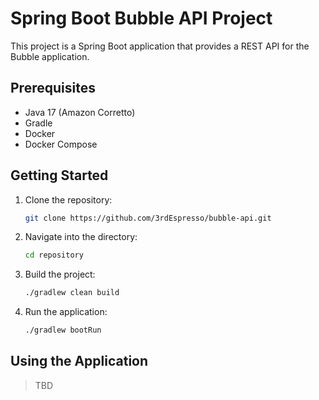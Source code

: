# Spring Boot Bubble API Project

This project is a Spring Boot application that provides a REST API for the Bubble application.

## Prerequisites

- Java 17 (Amazon Corretto)
- Gradle
- Docker
- Docker Compose

## Getting Started

1. Clone the repository:

   ```bash
   git clone https://github.com/3rdEspresso/bubble-api.git
   ```
2. Navigate into the directory:

   ```bash
   cd repository
   ```
3. Build the project:

    ```bash
    ./gradlew clean build
    ```

4. Run the application:

    ```bash
    ./gradlew bootRun
    ```

## Using the Application
> TBD